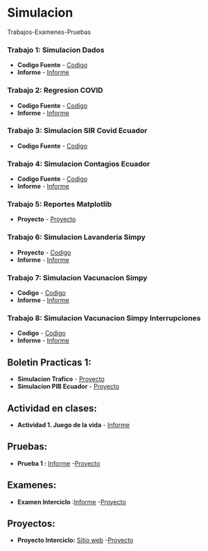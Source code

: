 # Simulacion
Trabajos-Examenes-Pruebas
### Trabajo 1: Simulacion Dados 

* **Codigo Fuente** - [Codigo](https://github.com/vazquezjav/Simulacion/blob/main/Frecuencia-dados/Frecuencias.py)
* **Informe** - [Informe](https://github.com/vazquezjav/Simulacion/blob/main/Frecuencia-dados/Informe-Frecuencia-Dados.pdf)

### Trabajo 2: Regresion COVID
* **Codigo Fuente** - [Codigo](https://github.com/vazquezjav/Simulacion/blob/main/Regresion%20Covid/RegresionCovid.ipynb)
* **Informe** - [Informe](https://github.com/vazquezjav/Simulacion/blob/main/Regresion%20Covid/Informe_RegresionCovid.pdf)

### Trabajo 3: Simulacion SIR Covid Ecuador
* **Codigo Fuente** - [Codigo](https://github.com/vazquezjav/Simulacion/blob/main/Simulacion-SIR-Ecuador/SimulacionContagiosCovid-SIR.ipynb)

### Trabajo 4: Simulacion Contagios Ecuador
* **Codigo Fuente** - [Codigo](https://github.com/vazquezjav/Simulacion/blob/main/SimulacionContagiosCovid/SimulacionContagiosCovid-SIR.ipynb)
* **Informe** - [Informe](https://github.com/vazquezjav/Simulacion/blob/main/SimulacionContagiosCovid/Informe_SimulacionContagios.pdf)

### Trabajo 5: Reportes Matplotlib
* **Proyecto** - [Proyecto](https://github.com/vazquezjav/Simulacion/tree/main/Fifa)

### Trabajo 6: Simulacion Lavanderia Simpy
* **Proyecto** - [Codigo](https://github.com/vazquezjav/Simulacion/blob/main/Simulacion-Lavanderia-Simpy/Introduccion_Simpy-Lavanderia.ipynb)
* **Informe** - [Informe](https://github.com/vazquezjav/Simulacion/blob/main/Simulacion-Lavanderia-Simpy/Informe_Carwash.pdf)

### Trabajo 7: Simulacion Vacunacion Simpy
* **Codigo** - [Codigo](https://github.com/vazquezjav/Simulacion/blob/main/Simpy-Vacunacion/Simpy_Vacunacion.ipynb)
* **Informe** - [Informe](https://github.com/vazquezjav/Simulacion/blob/main/Simpy-Vacunacion/Simpy_Vacunacion.pdf)

### Trabajo 8: Simulacion Vacunacion Simpy Interrupciones
* **Codigo** - [Codigo](https://github.com/vazquezjav/Simulacion/blob/main/Simpy%20Interrupciones/Vacunacion_Interrupciones.ipynb)
* **Informe** - [Informe](https://github.com/vazquezjav/Simulacion/blob/main/Simpy%20Interrupciones/Vacunacion_Interrupciones.pdf)

## Boletin Practicas 1:
* **Simulacion Trafico** - [Proyecto](https://github.com/vazquezjav/Simulacion/tree/main/Simulacion-Trafico)
* **Simulacion PIB Ecuador** - [Proyecto](https://github.com/vazquezjav/Simulacion/tree/main/Simulacion-PIB)

## Actividad en clases: 
* **Actividad 1. Juego de la vida** - [Informe](https://github.com/vazquezjav/Simulacion/blob/main/Actividades-Clase/Tarea-1-Juego-de-la-vida/Tarea_clase_Juego-Vida.pdf)

## Pruebas:
* **Prueba 1 :** [Informe](https://github.com/vazquezjav/Simulacion/blob/main/Pruebas/Prueba_1/Informe/Prueba_Javier_Vazquez.pdf) -[Proyecto](https://github.com/vazquezjav/Simulacion/tree/main/Pruebas/Prueba_1)

## Examenes:
* **Examen Interciclo** :[Informe](https://github.com/vazquezjav/Simulacion/blob/main/Examenes/Examen-Interciclo/Informe-Final.pdf) -[Proyecto](https://github.com/vazquezjav/Simulacion/tree/main/Examenes/Examen-Interciclo)

## Proyectos:
* **Proyecto Interciclo:** [Sitio web](http://60c0d044bdcee.site123.me/) -[Proyecto](https://github.com/vazquezjav/Simulacion/tree/main/Proyectos/Proyecto_Interciclo/recursos/Promodel)
